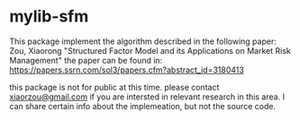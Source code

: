 # mylib-sfm
This package implement the algorithm described in the following paper:
Zou, Xiaorong
"Structured Factor Model and its Applications on Market Risk Management"
the paper can be found in: <https://papers.ssrn.com/sol3/papers.cfm?abstract_id=3180413>

this package is not for public at this time.   please contact xiaorzou@gmail.com if you are intersted in relevant research in this area. I can share certain info about the implemeation, but not the source code. 
